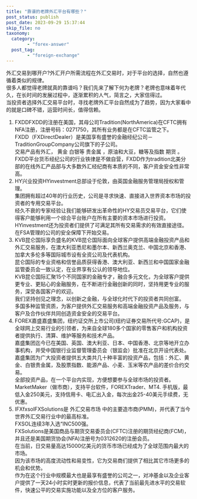 ```yaml
---
title: "靠谱的老牌外汇平台有哪些？"
post_status: publish
post_date: 2023-09-29 15:37:44
skip_file: no
taxonomy:
  category:
        - "forex-answer"
  post_tag:
        - "foreign-exchange"
---
```


外汇交易到哪开户?外汇开户所需流程在外汇交易时，对于平台的选择，自然也遵循着类似的规律。  
很多人都觉得老牌就真的靠谱吗？我们先来了解下何为老牌？老牌也意味着年代久，在长时间的发展过程中，逐渐累积的人气，简言之，大家信得过。  
当投资者选择外汇交易平台时，寻找老牌外汇平台自然成为了趋势，因为大家看中的就是口碑不错，运营时间长，值得信赖。

1. FXDDFXDD的注册在美国，其母公司Tradition(NorthAmerica)在CFTC拥有NFA注册，注册号码：0271750，其所有业务都是在CFTC监管之下。  
    FXDD（FXDirectDealer）是美国享有盛誉的金融经纪公司－TraditionGroupCompany公司旗下的子公司。  
    交易产品有外汇， 黄金 白银等 贵金属 ，原油和大豆，糖等及指数 期货 。  
    FXDD平台货币经纪公司的行业铁律是不做自营，FXDD作为tradition北美分部的在线外汇产品部与大多数外汇经纪商有本质的不同，客户资金安全性非常高。
2. HY兴业投资HYinvestment总部设于伦敦，由英国金融服务管理局授权和管理。  
    集团拥有超过40年的行业历史，公司是寻求快速、直接进入世界资本市场的投资者的专用交易平台。  
    经久不衰的专家经验让我们能够研发出革命性的HY交易员交易平台，它们使得客户能够利用一个综合平台账户在所有主要的资本市场进行投资。  
    HYinvestment还为投资者们提供了可满足其所有交易需求的有效直接途径。  
    在FSA管理的公司的安全保障下开始交易。
3. KVB昆仑国际享负盛名的KVB昆仑国际面向全球客户提供高端金融投资产品和外汇交易服务，在澳大利亚悉尼和墨尔本、新西兰奥克兰、中国北京和香港、加拿大多伦多等国际城市设有全资公司及代表机构。  
    昆仑国际的专业资格和信誉品质获得香港、澳大利亚、新西兰和中国国家金融监管委员会一致认定，在业界享有公认的领导地位。  
    KVB昆仑国际汇聚15个不同国家的金融专才，融合多元文化，为全球客户提供更专业、更贴心的金融服务，在不断进行金融创新的同时，坚持用更专业的服务，深受各国客户的欢迎。  
    我们坚持创见之理念，以创新之金融，与全球化时代下的投资者共同创富。  
    多国多种监管资质，为客户提供外汇交易服务和高端金融投资产品及服务，与客户及合作伙伴共同创造资金安全的交易平台。
4. FOREX嘉盛嘉盛集团，纽约证交所上市公司(纽约证券交易所代号:GCAP)，是全球网上交易行业的引领者，为来自全球180多个国家的零售客户和机构投资者提供执行、清算、维护等服务和技术产品。  
    嘉盛集团迄今已在美国、英国、澳大利亚、日本、中国香港、北京等地开立办事机构，并受中国银行业监督管理委员会（银监会）批准在北京开设代表处。  
    嘉盛集团为广大投资者提供五大类共几十种丰富的投资产品，包括：外汇、黄金、白银贵金属，及股票指数、能源产品、小麦、玉米等农产品的差价合约交易。  
    全部投资产品，在一个平台内实现，方便想要参与全球市场的投资者。  
    MarketMaker（做市商），支持平台软件，FOREXTrader、MT4. 手机版，最低入金250美元，支持信用卡、电汇出入金，每次出金25-40美元手续费，无优惠。
5. IFXfxsolFXSolutions是 外汇交易市场 中的主要造市商(PMM)，并代表了当今世界外汇交易行业中的最高标准。  
    FXSOL连续3年入选“INC500强。  
    FXSolutions是美国商品与期货交易委员会(CFTC)注册的期货经纪商(FCM)，并且还是美国期货协会(NFA)注册号为0312620的注册会员。  
    在当前，日交易量高达15000亿美元的货币市场已经成为了全球范围内最大的市场。  
    因为该市场的高度流动性和易变性，它为交易商们提供了相比其它市场更多的机会和优势。  
    作为在这个行业中规模最大也是最享有盛誉的公司之一，对冲基金以及企业客户提供了一天24小时实时更新的报价信息，代表了当前最先进水平的交易软件，快速公平的交易实施功能以及全方位的客户服务。
